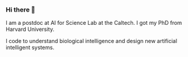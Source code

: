 ### Hi there 👋

I am a postdoc at AI for Science Lab at the Caltech. I got my PhD from Harvard University.

I code to understand biological intelligence and design new artificial intelligent systems.
